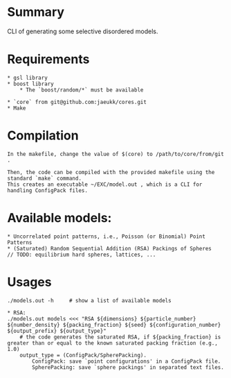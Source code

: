 # Summary 
CLI of generating some selective disordered models.

# Requirements
	* gsl library
	* boost library
		* The `boost/random/*` must be available
		
	* `core` from git@github.com:jaeukk/cores.git    
	* Make

# Compilation
	In the makefile, change the value of $(core) to /path/to/core/from/git .
	
	Then, the code can be compiled with the provided makefile using the standard `make` command.
	This creates an executable ~/EXC/model.out , which is a CLI for handling ConfigPack files.

# Available models:
	* Uncorrelated point patterns, i.e., Poisson (or Binomial) Point Patterns
	* (Saturated) Random Sequential Addition (RSA) Packings of Spheres
	// TODO: equilibrium hard spheres, lattices, ...

# Usages
	./models.out -h 	# show a list of available models

	* RSA:
	./models.out models	<<< "RSA ${dimensions} ${particle_number} ${number_density} ${packing_fraction} ${seed} ${configuration_number} ${output_prefix} ${output_type}"
		# the code generates the saturated RSA, if ${packing_fraction} is greater than or equal to the known saturated packing fraction (e.g., 1.0)
		output_type = (ConfigPack/SpherePacking). 
			ConfigPack: save `point configurations' in a ConfigPack file.
			SpherePacking: save `sphere packings' in separated text files.
		